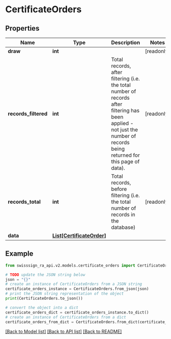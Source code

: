 # CertificateOrders


## Properties

Name | Type | Description | Notes
------------ | ------------- | ------------- | -------------
**draw** | **int** |  | [readonly] 
**records_filtered** | **int** | Total records, after filtering (i.e. the total number of records after filtering has been applied - not just the number of records being returned for this page of data). | [readonly] 
**records_total** | **int** | Total records, before filtering (i.e. the total number of records in the database) | [readonly] 
**data** | [**List[CertificateOrder]**](CertificateOrder.md) |  | 

## Example

```python
from swisssign_ra_api.v2.models.certificate_orders import CertificateOrders

# TODO update the JSON string below
json = "{}"
# create an instance of CertificateOrders from a JSON string
certificate_orders_instance = CertificateOrders.from_json(json)
# print the JSON string representation of the object
print(CertificateOrders.to_json())

# convert the object into a dict
certificate_orders_dict = certificate_orders_instance.to_dict()
# create an instance of CertificateOrders from a dict
certificate_orders_from_dict = CertificateOrders.from_dict(certificate_orders_dict)
```
[[Back to Model list]](../README.md#documentation-for-models) [[Back to API list]](../README.md#documentation-for-api-endpoints) [[Back to README]](../README.md)


